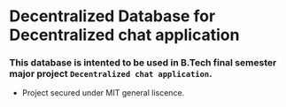 # Decentralized Database for Decentralized chat application

### This database is intented to be used in B.Tech final semester major project `Decentralized chat application`.

- Project secured under MIT general liscence.
